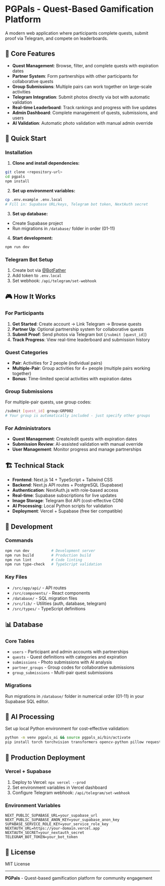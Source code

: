 # PGPals - Quest-Based Gamification Platform

A modern web application where participants complete quests, submit proof via Telegram, and compete on leaderboards.

## 🎯 Core Features

- **Quest Management**: Browse, filter, and complete quests with expiration dates
- **Partner System**: Form partnerships with other participants for collaborative quests
- **Group Submissions**: Multiple pairs can work together on large-scale activities
- **Telegram Integration**: Submit photos directly via bot with automatic validation
- **Real-time Leaderboard**: Track rankings and progress with live updates
- **Admin Dashboard**: Complete management of quests, submissions, and users
- **AI Validation**: Automatic photo validation with manual admin override

## 🚀 Quick Start

### Installation

1. **Clone and install dependencies:**
```bash
git clone <repository-url>
cd pgpals
npm install
```

2. **Set up environment variables:**
```bash
cp .env.example .env.local
# Fill in: Supabase URL/keys, Telegram bot token, NextAuth secret
```

3. **Set up database:**
- Create Supabase project
- Run migrations in `/database/` folder in order (01-11)

4. **Start development:**
```bash
npm run dev
```

### Telegram Bot Setup

1. Create bot via [@BotFather](https://t.me/botfather)
2. Add token to `.env.local`
3. Set webhook: `/api/telegram/set-webhook`

## 🎮 How It Works

### For Participants
1. **Get Started**: Create account → Link Telegram → Browse quests
2. **Partner Up**: Optional partnership system for collaborative quests
3. **Submit Proof**: Send photos via Telegram bot (`/submit [quest_id]`)
4. **Track Progress**: View real-time leaderboard and submission history

### Quest Categories
- **Pair**: Activities for 2 people (individual pairs)
- **Multiple-Pair**: Group activities for 4+ people (multiple pairs working together)
- **Bonus**: Time-limited special activities with expiration dates

### Group Submissions
For multiple-pair quests, use group codes:
```bash
/submit [quest_id] group:GRP002
# Your group is automatically included - just specify other groups
```

### For Administrators
- **Quest Management**: Create/edit quests with expiration dates
- **Submission Review**: AI-assisted validation with manual override
- **User Management**: Monitor progress and manage partnerships

## 🏗️ Technical Stack

- **Frontend**: Next.js 14 + TypeScript + Tailwind CSS
- **Backend**: Next.js API routes + PostgreSQL (Supabase)
- **Authentication**: NextAuth.js with role-based access
- **Real-time**: Supabase subscriptions for live updates
- **Image Storage**: Telegram Bot API (cost-effective CDN)
- **AI Processing**: Local Python scripts for validation
- **Deployment**: Vercel + Supabase (free tier compatible)

## 🔧 Development

### Commands
```bash
npm run dev          # Development server
npm run build        # Production build
npm run lint         # Code linting
npm run type-check   # TypeScript validation
```

### Key Files
- `/src/app/api/` - API routes
- `/src/components/` - React components
- `/database/` - SQL migration files
- `/src/lib/` - Utilities (auth, database, telegram)
- `/src/types/` - TypeScript definitions

## 📊 Database

### Core Tables
- `users` - Participant and admin accounts with partnerships
- `quests` - Quest definitions with categories and expiration
- `submissions` - Photo submissions with AI analysis
- `partner_groups` - Group codes for collaborative submissions  
- `group_submissions` - Multi-pair quest submissions

### Migrations
Run migrations in `/database/` folder in numerical order (01-11) in your Supabase SQL editor.

## 🤖 AI Processing

Set up local Python environment for cost-effective validation:
```bash
python -m venv pgpals_ai && source pgpals_ai/bin/activate
pip install torch torchvision transformers opencv-python pillow requests supabase
```

## 🚀 Production Deployment

### Vercel + Supabase
1. Deploy to Vercel: `npx vercel --prod`
2. Set environment variables in Vercel dashboard
3. Configure Telegram webhook: `/api/telegram/set-webhook`

### Environment Variables
```env
NEXT_PUBLIC_SUPABASE_URL=your_supabase_url
NEXT_PUBLIC_SUPABASE_ANON_KEY=your_supabase_anon_key
SUPABASE_SERVICE_ROLE_KEY=your_service_role_key
NEXTAUTH_URL=https://your-domain.vercel.app
NEXTAUTH_SECRET=your_nextauth_secret
TELEGRAM_BOT_TOKEN=your_bot_token
```

## 📝 License

MIT License

---

**PGPals** - Quest-based gamification platform for community engagement